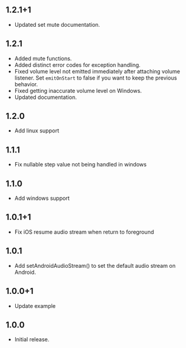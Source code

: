 ## 1.2.1+1

* Updated set mute documentation.

## 1.2.1

* Added mute functions.
* Added distinct error codes for exception handling.
* Fixed volume level not emitted immediately after attaching volume listener. Set `emitOnStart` to
  false if you want to keep the previous behavior.
* Fixed getting inaccurate volume level on Windows.
* Updated documentation.

## 1.2.0

* Add linux support

## 1.1.1

* Fix nullable step value not being handled in windows

## 1.1.0

* Add windows support

## 1.0.1+1

* Fix iOS resume audio stream when return to foreground

## 1.0.1

* Add setAndroidAudioStream() to set the default audio stream on Android.

## 1.0.0+1

* Update example

## 1.0.0

* Initial release.
